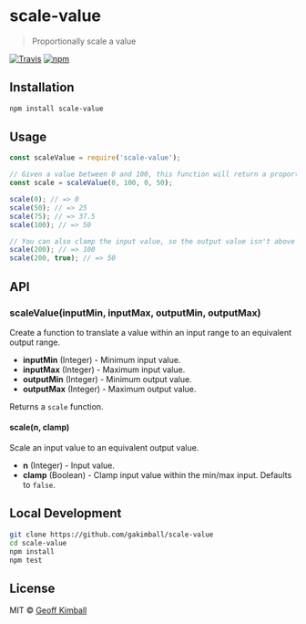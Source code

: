 # scale-value

> Proportionally scale a value

[![Travis](https://img.shields.io/travis/gakimball/scale-value.svg?maxAge=2592000)](https://travis-ci.org/gakimball/scale-value) [![npm](https://img.shields.io/npm/v/scale-value.svg?maxAge=2592000)](https://www.npmjs.com/package/scale-value)

## Installation

```bash
npm install scale-value
```

## Usage

```js
const scaleValue = require('scale-value');

// Given a value between 0 and 100, this function will return a proportional value between 0 and 50
const scale = scaleValue(0, 100, 0, 50);

scale(0); // => 0
scale(50); // => 25
scale(75); // => 37.5
scale(100); // => 50

// You can also clamp the input value, so the output value isn't above or below the min/max
scale(200); // => 100
scale(200, true); // => 50
```

## API

### scaleValue(inputMin, inputMax, outputMin, outputMax)

Create a function to translate a value within an input range to an equivalent output range.

- **inputMin** (Integer) - Minimum input value.
- **inputMax** (Integer) - Maximum input value.
- **outputMin** (Integer) - Minimum output value.
- **outputMax** (Integer) - Maximum output value.

Returns a `scale` function.

#### scale(n, clamp)

Scale an input value to an equivalent output value.

- **n** (Integer) - Input value.
- **clamp** (Boolean) - Clamp input value within the min/max input. Defaults to `false`.

## Local Development

```bash
git clone https://github.com/gakimball/scale-value
cd scale-value
npm install
npm test
```

## License

MIT &copy; [Geoff Kimball](http://geoffkimball.com)
